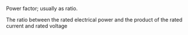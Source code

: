 Power factor; usually as ratio.


<!-- comment -->


The ratio between the rated electrical power and the product of the rated current and rated voltage
